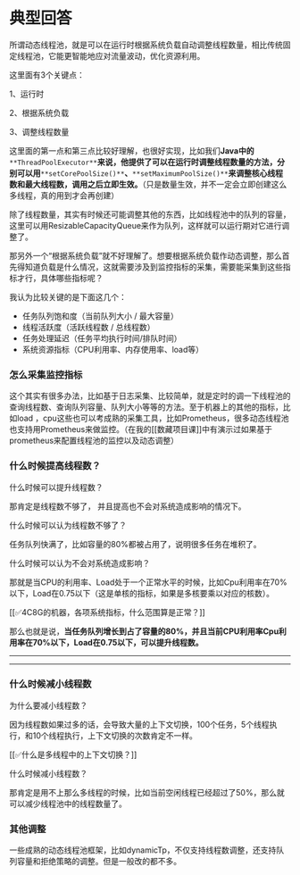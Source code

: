 # 典型回答


所谓动态线程池，就是可以在运行时根据系统负载自动调整线程数量，相比传统固定线程池，它能更智能地应对流量波动，优化资源利用。



这里面有3个关键点：

1、运行时

2、根据系统负载

3、调整线程数量



这里面的第一点和第三点比较好理解，也很好实现，比如我们**Java中的**`**ThreadPoolExecutor**`**来说，他提供了可以在运行时调整线程数量的方法，分别可以用**`**setCorePoolSize()**`**、**`**setMaximumPoolSize()**`**来调整核心线程数和最大线程数，调用之后立即生效。**（只是数量生效，并不一定会立即创建这么多线程，真的用到才会再创建）



除了线程数量，其实有时候还可能调整其他的东西，比如线程池中的队列的容量，这里可以用ResizableCapacityQueue来作为队列，这样就可以运行期对它进行调整了。



那另外一个“根据系统负载”就不好理解了。想要根据系统负载作动态调整，那么首先得知道负载是什么情况，这就需要涉及到监控指标的采集，需要能采集到这些指标才行，具体哪些指标呢？



我认为比较关键的是下面这几个：



+ 任务队列饱和度（当前队列大小 / 最大容量）
+ 线程活跃度（活跃线程数 / 总线程数）
+ 任务处理延迟（任务平均执行时间/排队时间）
+ 系统资源指标（CPU利用率、内存使用率、load等）





### 怎么采集监控指标


这个其实有很多办法，比如基于日志采集、比较简单，就是定时的调一下线程池的查询线程数、查询队列容量、队列大小等等的方法。至于机器上的其他的指标，比如load ，cpu这些也可以考成熟的采集工具，比如Prometheus，很多动态线程池也支持用Prometheus来做监控。（在我的[[数藏项目课]]中有演示过如果基于prometheus来配置线程池的监控以及动态调整）



### 什么时候提高线程数？


什么时候可以提升线程数？



那肯定是线程数不够了， 并且提高也不会对系统造成影响的情况下。



什么时候可以认为线程数不够了？



任务队列快满了，比如容量的80%都被占用了，说明很多任务在堆积了。



什么时候可以认为不会对系统造成影响？



那就是当CPU的利用率、Load处于一个正常水平的时候，比如Cpu利用率在70%以下，Load在0.75以下（这是单核的指标，如果是多核要乘以对应的核数）。



[[✅4C8G的机器，各项系统指标，什么范围算是正常？]]



那么也就是说，**当任务队列增长到占了容量的80%，并且当前CPU利用率Cpu利用率在70%以下，Load在0.75以下，可以提升线程数。**

****

****

### 什么时候减小线程数


为什么要减小线程数？



因为线程数如果过多的话，会导致大量的上下文切换，100个任务，5个线程执行，和10个线程执行，上下文切换的次数肯定不一样。



[[✅什么是多线程中的上下文切换？]]



什么时候减小线程数？



那肯定是用不上那么多线程的时候，比如当前空闲线程已经超过了50%，那么就可以减少线程池中的线程数量了。





### 其他调整


一些成熟的动态线程池框架，比如dynamicTp，不仅支持线程数调整，还支持队列容量和拒绝策略的调整。但是一般改的都不多。





